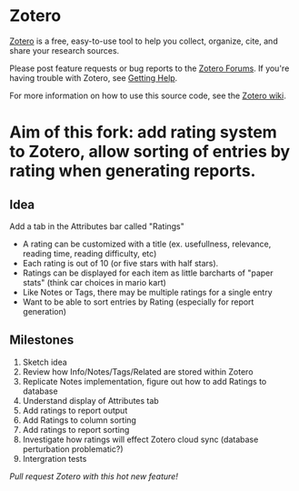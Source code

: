 # Zotero

[Zotero](https://www.zotero.org/) is a free, easy-to-use tool to help you collect, organize, cite, and share your research sources.

Please post feature requests or bug reports to the [Zotero Forums](https://forums.zotero.org/). If you're having trouble with Zotero, see [Getting Help](https://www.zotero.org/support/getting_help).

For more information on how to use this source code, see the [Zotero wiki](https://www.zotero.org/support/dev/source_code).

# Aim of this fork: add rating system to Zotero, allow sorting of entries by rating when generating reports.

## Idea
Add a tab in the Attributes bar called "Ratings"
+ A rating can be customized with a title (ex. usefullness, relevance, reading time, reading difficulty, etc)
+ Each rating is out of 10 (or five stars with half stars). 
+ Ratings can be displayed for each item as little barcharts of "paper stats" (think car choices in mario kart)
+ Like Notes or Tags, there may be multiple ratings for a single entry 
+ Want to be able to sort entries by Rating (especially for report generation) 

## Milestones

1. Sketch idea 
2. Review how Info/Notes/Tags/Related are stored within Zotero
3. Replicate Notes implementation, figure out how to add Ratings to database
5. Understand display of Attributes tab
7. Add ratings to report output 
6. Add Ratings to column sorting 
8. Add ratings to report sorting
9. Investigate how ratings will effect Zotero cloud sync (database perturbation problematic?)
10. Intergration tests

*Pull request Zotero with this hot new feature!* 

